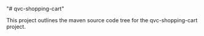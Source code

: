 "# qvc-shopping-cart" 

This project outlines the maven source code tree for the qvc-shopping-cart project.
